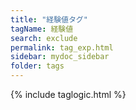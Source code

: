 ```yaml
---
title: "経験値タグ"
tagName: 経験値
search: exclude
permalink: tag_exp.html
sidebar: mydoc_sidebar
folder: tags
---
```

{% include taglogic.html %}
